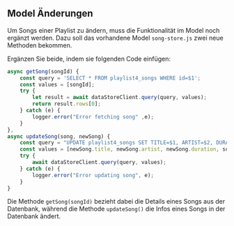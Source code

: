 ## Model Änderungen

Um Songs einer Playlist zu ändern, muss die Funktionalität im Model noch ergänzt werden.
Dazu soll das vorhandene Model `song-store.js` zwei neue Methoden bekommen.

Ergänzen Sie beide, indem sie folgenden Code einfügen:
~~~ js
async getSong(songId) { 
    const query = 'SELECT * FROM playlist4_songs WHERE id=$1'; 
    const values = [songId]; 
    try { 
        let result = await dataStoreClient.query(query, values); 
        return result.rows[0]; 
    } catch (e) { 
        logger.error("Error fetching song" ,e); 
    } 
}, 
async updateSong(song, newSong) { 
    const query = "UPDATE playlist4_songs SET TITLE=$1, ARTIST=$2, DURATION=$3 WHERE id=$4"; 
    const values = [newSong.title, newSong.artist, newSong.duration, song.id]; 
    try { 
        await dataStoreClient.query(query, values); 
    } catch (e) { 
        logger.error("Error updating song", e); 
    } 
} 
~~~

Die Methode `getSong(songId)` bezieht dabei die Details eines Songs aus der Datenbank, während die Methode `updateSong()` die Infos eines Songs in der Datenbank ändert.